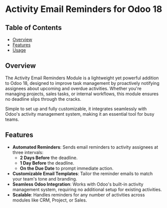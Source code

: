 # Activity Email Reminders for Odoo 18

## Table of Contents
- [Overview](#overview)
- [Features](#features)
- [Usage](#usage)


## Overview
The Activity Email Reminders Module is a lightweight yet powerful addition to Odoo 18, designed to improve task management by proactively notifying assignees about upcoming and overdue activities. Whether you're managing projects, sales tasks, or internal workflows, this module ensures no deadline slips through the cracks.

Simple to set up and fully customizable, it integrates seamlessly with Odoo's activity management system, making it an essential tool for busy teams.

## Features
- **Automated Reminders**: Sends email reminders to activity assignees at three intervals:
  - **2 Days Before** the deadline.
  - **1 Day Before** the deadline.
  - **On the Due Date** to prompt immediate action.
- **Customizable Email Templates**: Tailor the reminder emails to match your team's tone and branding.
- **Seamless Odoo Integration**: Works with Odoo's built-in activity management system, requiring no additional setup for existing activities.
- **Scalable**: Handles reminders for any number of activities across modules like CRM, Project, or Sales.
